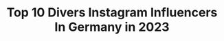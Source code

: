 ---
title: Top 10 Divers Instagram Influencers In Germany in 2023
description: >-
  Find top divers Instagram influencers in Germany in 2023. Most popular hashtags: #love #happy #nature #beautiful.
platform: Instagram
hits: 208
text_top: Identify the most popular Instagram profiles on inBeat.
text_bottom: Our search engine has 208 Instagram influencers like this in Germany for you to collaborate.
profiles:
  - username: "kurvenrausch"
    fullname: >-
      TANJA MARFO | PLUS SIZE SISTER
    bio: >-
      💥𝐙𝐄𝐋𝐄𝐁𝐑𝐈𝐄𝐑𝐄𝐍 𝐒𝐓𝐀𝐓𝐓 𝐊𝐀𝐒𝐂𝐇𝐈𝐄𝐑𝐄𝐍💥 💌info@inside360.agency 🧡Infinity👰🏻Collection,GLAMBOX💄& Nails 💅🏻 👩🏻‍🦰 @diversity_fashion_days 🛍Shop & Sisterhood ⤵️
    location: "Germany"
    followers: 42270
    engagement: 121
    commentsToLikes: 0.055803
    id: ck13bpo9xwkiw0i19ae5r0vyp
    verified: true
    hashtags: "#countrygirl, #plussizefashion, #sundays, #selflove"
  - username: "gaymersww"
    fullname: >-
      Gaymers World Wide
    bio: >-
      👬 Featuring Gay Gamers ❤️🧡💛💚💙 🔥 Be Hot - Diversity Inc.! 😉 🖤 Be Patient 📸 Follow and use #gaymersww for a shoutout! 🕵🏻‍♂️ADMIN: @nickpastoor
    location: "Germany"
    followers: 3123
    engagement: 3338
    commentsToLikes: 0.021827
    id: ckap4tfg98sq00i78pyub4ns0
    verified: false
    hashtags: "#gaymer, #gaynerd, #nintendo, #gaygamer"
  - username: "siegismund"
    fullname: >-
      Fabian Siegismund
    bio: >-
      ALLES HIER IST WERBUNG (finden diverse deutsche Gerichte). Impressum in meinem Youtube-Kanal:
    location: "Germany"
    followers: 60014
    engagement: 533
    commentsToLikes: 0.011588
    id: ck0vx4wjbx5oa0i1956nv4fzk
    verified: true
    hashtags: "#urlaub, #teampixel, #curacao, #schnorcheln"
  - username: "kris_at_home_now"
    fullname: >-
      Kristina
    bio: >-
      The most interesting journey is the journey of life🛤️ 💞...and life is diversity ✨ Welcome to my gallery 🤗 Alepañola, based in Germany, European in 🧡
    location: "Germany"
    followers: 2091
    engagement: 6352
    commentsToLikes: 0.157983
    id: ck138b34nfdoh0i196uxyvt1a
    verified: false
    hashtags: "#espa, #holiday, #lovely, #love"
  - username: "saraychachay"
    fullname: >-
      Saray Chachay
    bio: >-
      •Just a girl born and raised in Costa Rica🦋 •Pilot, diver, biologist, model •Intent on not being in one place for too long! •Photography page:
    location: "Germany"
    followers: 27666
    engagement: 271
    commentsToLikes: 0.031910
    id: ck55liqgq1o5y0i1170atwymc
    verified: false
    hashtags: "#motivation, #cute, #photography, #costaricanmodel"
  - username: "mobile_spielecke_warendorf_"
    fullname: >-
      Mobile Spielecke 💞
    bio: >-
      💞Handmade Schmuckdesign besondere Ohrring Unikate mit diversen Details 📍Kontakt über PN & Email
    location: "Germany"
    followers: 7196
    engagement: 494
    commentsToLikes: 0.141307
    id: ckaosns78sa140i78c4dgzp64
    verified: false
    hashtags: "#beautiful, #statementearrings, #accessories, #earringswag"
  - username: "dasha_rush_official"
    fullname: >-
      Dasha Rush
    bio: >-
      Hyperactive & Neurotic, like science and art. Connecting sounds to diverse media. https://www.residentadvisor.net/features/3737
    location: "Germany"
    followers: 40860
    engagement: 201
    commentsToLikes: 0.037025
    id: ck0vyqrdw5by20i19qtunlqn9
    verified: false
    hashtags: "#dj, #rave, #ambient, #kunst"
  - username: "125ccm_family"
    fullname: >-
      125ccm Family 🇩🇪
    bio: >-
      》 Folge @125ccmfamilie Wir bauen eine rein deutschsprachige aktive Community auf! 🇩🇪 Dort erwarten dich demnächst diverse hilfreiche Formate. 💪🏻
    location: "Germany"
    followers: 11959
    engagement: 780
    commentsToLikes: 0.021406
    id: ck8taj2lyrz240j78wtk9gs0z
    verified: false
    hashtags: "#125ccmfamily, #125ccm, #125ccmfamilie, #astrastattcorona"
  - username: "janinakugel"
    fullname: >-
      Janina Kugel
    bio: >-
      Woman and mother. Passion for leadership, education, diversity & inclusion and humans in general. Former CHRO. Love for sports and fashion.
    location: "Germany"
    followers: 7977
    engagement: 736
    commentsToLikes: 0.051592
    id: ck5zs2fgkxp1e0i147lbx5oja
    verified: true
    hashtags: "#mountainlove, #summer, #family, #equality"
  - username: "marteboneschansker"
    fullname: >-
      M A R T E
    bio: >-
      ○ model @paparazzimodels/@wilhelmina.london ● I perform write and do things w audio 🎧 theatre 💐 diversity 🏕 tiny house 🗻 mama Earth 🚫 no photoshop
    location: "Germany"
    followers: 19606
    engagement: 230
    commentsToLikes: 0.022610
    id: ck6uhdevo8hbf0j71j2eeam0w
    verified: false
    hashtags: "#selfloveclub, #tapforteam, #nofilter, #paparazzimodels"
---